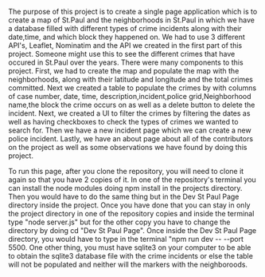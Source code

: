 The purpose of this project is to create a single page application which is to create a map of St.Paul and the neighborhoods in St.Paul in which we have a database filled with different types of crime incidents along with their date,time, and which block they happened on. We had to use 3 different API's, Leaflet, Nominatim and the API we created in the first part of this project. Someone might use this to see the different crimes that have occured in St.Paul over the years. There were many components to this project. First, we had to create the map and populate the map with the neighborhoods, along with their latitude and longitude and the total crimes committed. Next we created a table to populate the crimes by with columns of case number, date, time, description,incident,police grid,Neighborhood name,the block the crime occurs on as well as a delete button to delete the incident. Next, we created a UI to filter the crimes by filtering the dates as well as having checkboxes to check the types of crimes we wanted to search for. Then we have a new incident page which we can create a new police incident. Lastly, we have an about page about all of the contributors on the project as well as some observations we have found by doing this project.

To run this page, after you clone the repository, you will need to clone it again so that you have 2 copies of it. In one of the repository's terminal you can install the node modules doing npm install in the projects directory. Then you would have to do the same thing but in the Dev St Paul Page directory inside the project. Once you have done that you can stay in only the project directory in one of the repository copies and inside the terminal type "node server.js" but for the other copy you have to change the directory by doing cd "Dev St Paul Page". Once inside the Dev St Paul Page directory, you would have to type in the terminal "npm run dev -- --port 5500. One other thing, you must have sqlite3 on your computer to be able to obtain the sqlite3 database file with the crime incidents or else the table will not be populated and neither will the markers with the neighboroods.

